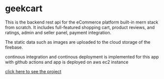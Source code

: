 # geekcart

This is the backend rest api for the eCommerce platform built-in mern stack from scratch.
It includes full-featured shopping cart, product reviews, and ratings, admin and seller panel, payment integration.

The static data such as images are uploaded to the cloud storage of the firebase.

continous integration and continous deployment is implemented for this app with github actions and app is deployed on aws ec2 instance

[click here to see the project](http://65.0.205.76/)
